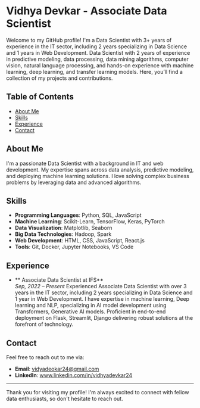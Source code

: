 # Vidhya Devkar - Associate Data Scientist

Welcome to my GitHub profile! I'm a Data Scientist with 3+ years of experience in the IT sector, including 2 years specializing in Data Science and 1 years in Web Development.
Data Scientist with 2 years of experience in predictive modeling, data processing, data mining algorithms, computer vision, natural language processing, and hands-on experience with machine learning, deep learning, and transfer learning models. Here, you’ll find a collection of my projects and contributions.

## Table of Contents

- [About Me](#about-me)
- [Skills](#skills)
- [Experience](#experience)
- [Contact](#contact)

## About Me
 I'm a passionate Data Scientist with a background in IT and web development. My expertise spans across data analysis, predictive modeling, and deploying machine learning solutions. I love solving complex business problems by leveraging data and advanced algorithms.

## Skills
- **Programming Languages**: Python, SQL, JavaScript
- **Machine Learning**: Scikit-Learn, TensorFlow, Keras, PyTorch
- **Data Visualization**: Matplotlib, Seaborn
- **Big Data Technologies**: Hadoop, Spark
- **Web Development**: HTML, CSS, JavaScript, React.js
- **Tools**: Git, Docker, Jupyter Notebooks, VS Code

## Experience

- ** Associate Data Scientist at IFS**  
  *Sep, 2022 – Present*
   Experienced Associate Data Scientist with over 3 years in the IT sector, including 2 years specializing in Data
Science and 1 year in Web Development. I have expertise in machine learning, Deep learning and NLP,
specializing in AI model development using Transformers, Generative AI models. Proficient in end-to-end
deployment on Flask, Streamlit, Django delivering robust solutions at the forefront of technology.

## Contact

Feel free to reach out to me via:

- **Email**: vidyadeokar24@gmail.com
- **LinkedIn**: www.linkedin.com/in/vidhyadevkar24

---

Thank you for visiting my profile! I'm always excited to connect with fellow data enthusiasts, so don't hesitate to reach out.


<!---
vidhyadevkar/vidhyadevkar is a ✨ special ✨ repository because its `README.md` (this file) appears on your GitHub profile.
You can click the Preview link to take a look at your changes.
--->
